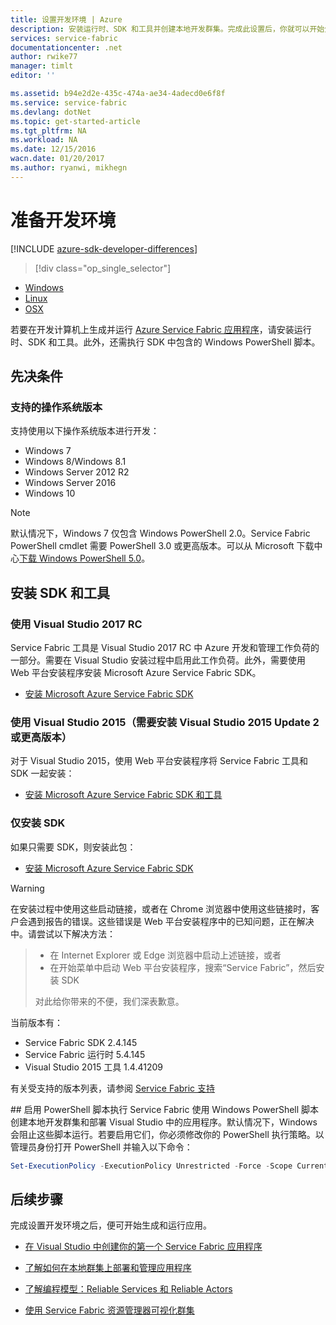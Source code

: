 ```yaml
---
title: 设置开发环境 | Azure
description: 安装运行时、SDK 和工具并创建本地开发群集。完成此设置后，你就可以开始生成应用程序。
services: service-fabric
documentationcenter: .net
author: rwike77
manager: timlt
editor: ''

ms.assetid: b94e2d2e-435c-474a-ae34-4adecd0e6f8f
ms.service: service-fabric
ms.devlang: dotNet
ms.topic: get-started-article
ms.tgt_pltfrm: NA
ms.workload: NA
ms.date: 12/15/2016
wacn.date: 01/20/2017
ms.author: ryanwi, mikhegn
---
```


# 准备开发环境

[!INCLUDE [azure-sdk-developer-differences](../../includes/azure-sdk-developer-differences.md)]

>[!div class="op_single_selector"]
- [Windows](./service-fabric-get-started.md)
- [Linux](./service-fabric-get-started-linux.md)
- [OSX](./service-fabric-get-started-mac.md)

 若要在开发计算机上生成并运行 [Azure Service Fabric 应用程序][1]，请安装运行时、SDK 和工具。此外，还需执行 SDK 中包含的 Windows PowerShell 脚本。

## 先决条件
### 支持的操作系统版本
支持使用以下操作系统版本进行开发：

* Windows 7
* Windows 8/Windows 8.1
* Windows Server 2012 R2
* Windows Server 2016
* Windows 10

>[!NOTE]
> 默认情况下，Windows 7 仅包含 Windows PowerShell 2.0。Service Fabric PowerShell cmdlet 需要 PowerShell 3.0 或更高版本。可以从 Microsoft 下载中心[下载 Windows PowerShell 5.0][powershell5-download]。

## 安装 SDK 和工具
### 使用 Visual Studio 2017 RC
Service Fabric 工具是 Visual Studio 2017 RC 中 Azure 开发和管理工作负荷的一部分。需要在 Visual Studio 安装过程中启用此工作负荷。此外，需要使用 Web 平台安装程序安装 Microsoft Azure Service Fabric SDK。

* [安装 Microsoft Azure Service Fabric SDK][core-sdk]

### 使用 Visual Studio 2015（需要安装 Visual Studio 2015 Update 2 或更高版本）
对于 Visual Studio 2015，使用 Web 平台安装程序将 Service Fabric 工具和 SDK 一起安装：

* [安装 Microsoft Azure Service Fabric SDK 和工具][full-bundle-vs2015]

### 仅安装 SDK
如果只需要 SDK，则安装此包：
* [安装 Microsoft Azure Service Fabric SDK][core-sdk]

> [!WARNING]
在安装过程中使用这些启动链接，或者在 Chrome 浏览器中使用这些链接时，客户会遇到报告的错误。这些错误是 Web 平台安装程序中的已知问题，正在解决中。请尝试以下解决方法：
>- 在 Internet Explorer 或 Edge 浏览器中启动上述链接，或者
>- 在开始菜单中启动 Web 平台安装程序，搜索“Service Fabric”，然后安装 SDK
> 
> 对此给你带来的不便，我们深表歉意。

当前版本有：
* Service Fabric SDK 2.4.145
* Service Fabric 运行时 5.4.145
* Visual Studio 2015 工具 1.4.41209

有关受支持的版本列表，请参阅 [Service Fabric 支持](./service-fabric-support.md)

##<a name="enable-powershell-script-execution"></a> 启用 PowerShell 脚本执行
Service Fabric 使用 Windows PowerShell 脚本创建本地开发群集和部署 Visual Studio 中的应用程序。默认情况下，Windows 会阻止这些脚本运行。若要启用它们，你必须修改你的 PowerShell 执行策略。以管理员身份打开 PowerShell 并输入以下命令：

```powershell
Set-ExecutionPolicy -ExecutionPolicy Unrestricted -Force -Scope CurrentUser
```

## 后续步骤
完成设置开发环境之后，便可开始生成和运行应用。

- [在 Visual Studio 中创建你的第一个 Service Fabric 应用程序](./service-fabric-create-your-first-application-in-visual-studio.md)
- [了解如何在本地群集上部署和管理应用程序](./service-fabric-get-started-with-a-local-cluster.md)
- [了解编程模型：Reliable Services 和 Reliable Actors](./service-fabric-choose-framework.md)

- [使用 Service Fabric 资源管理器可视化群集](./service-fabric-visualizing-your-cluster.md)

[1]: https://www.azure.cn/home/features/service-fabric "Service Fabric 活动页"
[2]: http://go.microsoft.com/fwlink/?LinkId=517106 "VS RC"
[full-bundle-vs2015]: http://www.microsoft.com/web/handlers/webpi.ashx?command=getinstallerredirect&appid=MicrosoftAzure-ServiceFabric-VS2015 "VS 2015 WebPI 链接"
[full-bundle-dev15]: http://www.microsoft.com/web/handlers/webpi.ashx?command=getinstallerredirect&appid=MicrosoftAzure-ServiceFabric-Dev15 "Dev15 WebPI 链接"
[core-sdk]: http://www.microsoft.com/web/handlers/webpi.ashx?command=getinstallerredirect&appid=MicrosoftAzure-ServiceFabric-CoreSDK "Core SDK WebPI 链接"
[powershell5-download]: https://www.microsoft.com/en-us/download/details.aspx?id=50395

<!---HONumber=Mooncake_0116_2017-->
<!--update: add introduction to support windows server 2016 and visual studio 2017 rc-->